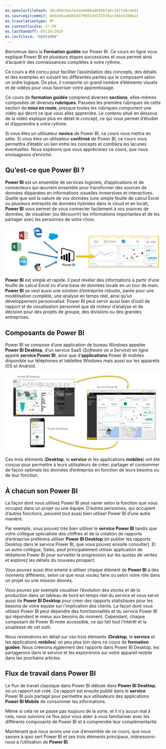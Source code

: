 ```yaml
---
ms.openlocfilehash: 30cd80cbeafe2da4468a0049bfa0c34715bce0d3
ms.sourcegitcommit: 60dad5aa0d85db790553e537bf8ac34ee3289ba3
ms.translationtype: MT
ms.contentlocale: fr-FR
ms.lasthandoff: 05/29/2019
ms.locfileid: "66051099"
---
```

Bienvenue dans la **Formation guidée** sur Power BI. Ce cours en ligne vous explique Power BI en plusieurs étapes successives et vous permet ainsi d’acquérir des connaissances complètes à votre rythme.

Ce cours a été conçu pour faciliter l’assimilation des concepts, des détails et des exemples en suivant les différentes parties qui le composent selon un ordre logique. De plus, il comporte un grand nombre d’éléments visuels et de vidéos pour vous favoriser votre apprentissage.

Ce cours de **formation guidée** comprend diverses **sections**, elles-mêmes composées de diverses **rubriques**. Passées les première rubriques de cette section de **mise en route**, presque toutes les rubriques comportent une vidéo qui décrit ce que vous allez apprendre. Le contenu situé en dessous de la vidéo explique plus en détail le concept, ce qui vous permet d’étudier et d’apprendre à votre rythme.

Si vous êtes un utilisateur **novice** de Power BI, ce cours vous mettra en selle. Si vous êtes un utilisateur **confirmé** de Power BI, ce cours vous permettra d’établir un lien entre les concepts et comblera les lacunes éventuelles. Nous espérons que vous apprécierez ce cours, que nous envisageons d’enrichir.

## <a name="what-is-power-bi"></a>Qu’est-ce que Power BI ?
**Power BI** est un ensemble de services logiciels, d’applications et de connecteurs qui œuvrent ensemble pour transformer des sources de données disparates en informations visuelles immersives et interactives. Quelle que soit la nature de vos données (une simple feuille de calcul Excel ou plusieurs entrepôts de données hybrides dans le cloud et en local), **Power BI** vous permet de vous connecter facilement à vos sources de données, de visualiser (ou découvrir) les informations importantes et de les partager avec les personnes de votre choix.

![](media/0-0-what-is-power-bi/c0a0_1.png)

**Power BI** est simple et rapide. Il peut révéler des informations à partir d’une feuille de calcul Excel ou d’une base de données locale en un tour de main. **Power BI** se veut aussi une solution d’entreprise robuste, parée pour une modélisation complète, une analyse en temps réel, ainsi qu’un développement personnalisé. Power BI peut servir aussi bien d’outil de rapport et de visualisation personnel que de moteur d’analyse et de décision pour des projets de groupe, des divisions ou des grandes entreprises.

## <a name="the-parts-of-power-bi"></a>Composants de Power BI
Power BI se compose d’une application de bureau Windows appelée **Power BI Desktop**, d’un service SaaS (*Software as a Service*) en ligne appelé **service Power BI**, ainsi que d’**applications** Power BI mobiles disponible sur téléphones et tablettes Windows mais aussi sur les appareils iOS et Android.

![](media/0-0-what-is-power-bi/c0a0_2.png)

Ces trois éléments (**Desktop**, le **service** et les applications **mobiles**) ont été conçus pour permettre à leurs utilisateurs de créer, partager et consommer de façon optimale les données d’entreprise en fonction de leurs besoins ou de leur fonction.

## <a name="how-power-bi-matches-your-role"></a>À chacun son Power BI
La façon dont vous utilisez Power BI peut varier selon la fonction que vous occupez dans un projet ou une équipe. D’autres personnes, qui occupent d’autres fonctions, peuvent tout aussi bien utiliser Power BI d’une autre manière.

Par exemple, vous pouvez très bien utiliser le **service Power BI** tandis que votre collègue spécialiste des chiffres et de la création de rapports d’entreprise préférera utiliser **Power BI Desktop** (et publier les rapports Desktop dans le service Power BI, que vous pouvez ensuite consulter). Et un autre collègue, Sales, peut principalement utiliser application de téléphone Power BI pour surveiller la progression sur les quotas de ventes et explorez les détails du nouveau prospect.

Vous pouvez aussi être amené à utiliser chaque élément de **Power BI** à des moments différents, selon ce que vous voulez faire ou selon votre rôle dans un projet ou une mission donnés.

Vous pouvez par exemple visualiser l’évolution des stocks et de la production dans un tableau de bord en temps réel du service et vous servir aussi de **Power BI Desktop** pour créer des rapports statistiques pour les besoins de votre équipe sur l’implication des clients. La façon dont vous utilisez Power BI peut dépendre des fonctionnalités et du service Power BI qui répondent le mieux aux besoins du moment. Cependant, chaque composant de Power BI reste accessible, ce qui fait tout l’intérêt et la souplesse de cet outil.

Nous reviendrons en détail sur ces trois éléments (**Desktop**, le **service** et les applications **mobiles**) un peu plus loin dans ce cours de **formation guidée**. Nous créerons également des rapports dans Power BI Desktop, les partagerons dans le service et les explorerons sur notre appareil mobile dans les prochains articles.

## <a name="the-flow-of-work-in-power-bi"></a>Flux de travail dans Power BI
Le flux de travail classique dans Power BI débute dans **Power BI Desktop**, où un rapport est créé. Ce rapport est ensuite publié dans le **service** Power BI puis partagé pour permettre aux utilisateurs des applications **Power BI Mobile** de consommer les informations.

Même si cela ne se passe pas toujours de la sorte, et il n’y aucun mal à cela, nous suivrons ce flux pour vous aider à vous familiariser avec les différents composants de Power BI et à comprendre leur complémentarité.

Maintenant que nous avons une vue d’ensemble de ce cours, que nous savons à quoi sert Power BI et ses trois éléments principaux, intéressons-nous à l’utilisation de **Power BI**.

